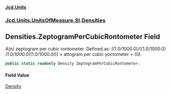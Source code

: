 #### [Jcd.Units](index.md 'index')
### [Jcd.Units.UnitsOfMeasure.SI](Jcd.Units.UnitsOfMeasure.SI.md 'Jcd.Units.UnitsOfMeasure.SI').[Densities](Densities.md 'Jcd.Units.UnitsOfMeasure.SI.Densities')

## Densities.ZeptogramPerCubicRontometer Field

A(n) zeptogram per cubic rontometer. Defined as: ((1.0/1000.0)/((1.0/1000.0)*(1.0/1000.0)*(1.0/1000.0))) × attogram per cubic yoctometer + (0).

```csharp
public static readonly Density ZeptogramPerCubicRontometer;
```

#### Field Value
[Density](Density.md 'Jcd.Units.UnitTypes.Density')